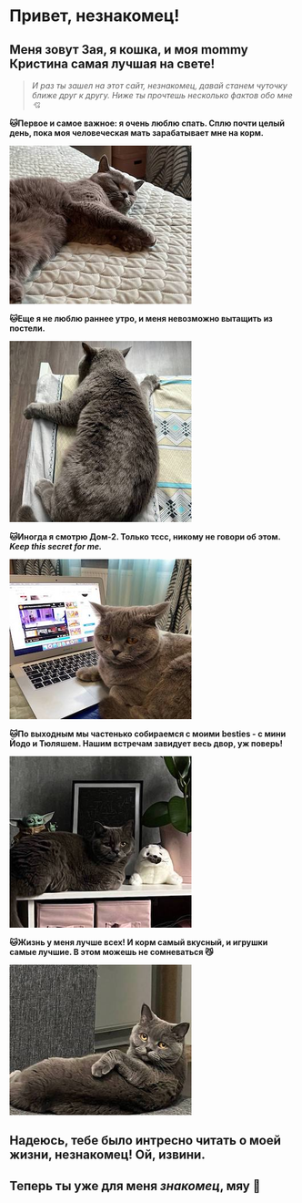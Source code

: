 # Привет, незнакомец! 
## Меня зовут Зая, я кошка, и моя mommy Кристина самая лучшая на свете!
> _И раз ты зашел на этот сайт, незнакомец, давай станем чуточку ближе друг к другу. Ниже ты прочтешь несколько фактов обо мне💘_

__🐱Первое и самое важное: я очень люблю спать. Сплю почти целый день, пока моя человеческая мать зарабатывает мне на корм.__ 

![](images/image5.jpeg)

__🐱Еще я не люблю раннее утро, и меня невозможно вытащить из постели.__ 

![](images/image2.jpeg)

__🐱Иногда я смотрю Дом-2. Только тссс, никому не говори об этом. _Keep this secret for me.___ 

![](images/image7.jpeg)

__🐱По выходным мы частенько собираемся с моими besties - с мини Йодо и Тюляшем. Нашим встречам завидует весь двор, уж поверь!__

 ![](images/image1.jpeg)

__🐱Жизнь у меня лучше всех! И корм самый вкусный, и игрушки самые лучшие. В этом можешь не сомневаться 😼__ 

![](images/image4.jpeg)

## Надеюсь, тебе было интресно читать о моей жизни, незнакомец! Ой, извини. 
## Теперь ты уже для меня ___знакомец___, мяу 🐾 